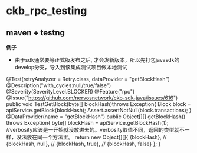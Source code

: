# ckb_rpc_testing
## maven + testng
**例子**
- 由于sdk通常要等正式版发布之后, 才会发新版本，所以先打包javasdk的develop分支，导入到该集成测试项目做本地测试

@Test(retryAnalyzer = Retry.class, dataProvider = "getBlockHash")
@Description("with_cycles:null/true/false")
@Severity(SeverityLevel.BLOCKER)
@Feature("rpc")
@Issue("https://github.com/nervosnetwork/ckb-sdk-java/issues/616")
public void TestGetBlock(byte[] blockHash)throws Exception{
Block block = apiService.getBlock(blockHash);
Assert.assertNotNull(block.transactions);
}
@DataProvider(name = "getBlockHash")
public Object[][] getBlockHash() throws Exception{
byte[] blockHash = apiService.getBlockHash(1);
//verbosity应该是一开始就没放进去的。verbosity取值不同，返回的类型就不一样，没法放在同一个方法里。
return new Object[][]{
{blockHash},
//                {blockHash, null},
//                {blockHash, true},
//                {blockHash, false}
};
}
